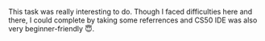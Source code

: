 This task was really interesting to do. Though I faced difficulties here and there, I could complete by taking some referrences and CS50 IDE was also very beginner-friendly :innocent:.

